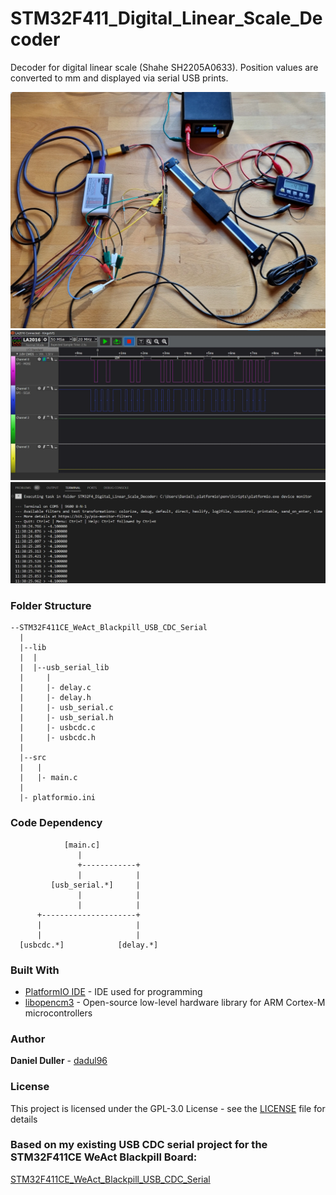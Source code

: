 # STM32F411_Digital_Linear_Scale_Decoder
Decoder for digital linear scale (Shahe SH2205A0633). Position values are converted to mm and displayed via serial USB prints.  

![picture of test_setup](test_setup.webp)
![picture of protocol](protocol.webp)
![picture of console_printout](console_printout.webp)

### Folder Structure
```
--STM32F411CE_WeAct_Blackpill_USB_CDC_Serial
  |
  |--lib
  |  |
  |  |--usb_serial_lib
  |     |
  |     |- delay.c
  |     |- delay.h
  |     |- usb_serial.c
  |     |- usb_serial.h
  |     |- usbcdc.c
  |     |- usbcdc.h
  |
  |--src
  |   |
  |   |- main.c
  |
  |- platformio.ini
```

### Code Dependency
```
            [main.c]
               |
               +------------+
               |            |
         [usb_serial.*]     |
               |            |
               |            |
      +---------------------+
      |                     |
      |                     |
  [usbcdc.*]            [delay.*]
```

### Built With
* [PlatformIO IDE](https://platformio.org/platformio-ide) - IDE used for programming
* [libopencm3](https://github.com/libopencm3/libopencm3) - Open-source low-level hardware library for ARM Cortex-M microcontrollers

### Author
**Daniel Duller** - [dadul96](https://github.com/dadul96)

### License
This project is licensed under the GPL-3.0 License - see the [LICENSE](LICENSE) file for details

### Based on my existing USB CDC serial project for the STM32F411CE WeAct Blackpill Board:
[STM32F411CE_WeAct_Blackpill_USB_CDC_Serial](https://github.com/dadul96/STM32F411CE_WeAct_Blackpill_USB_CDC_Serial)

